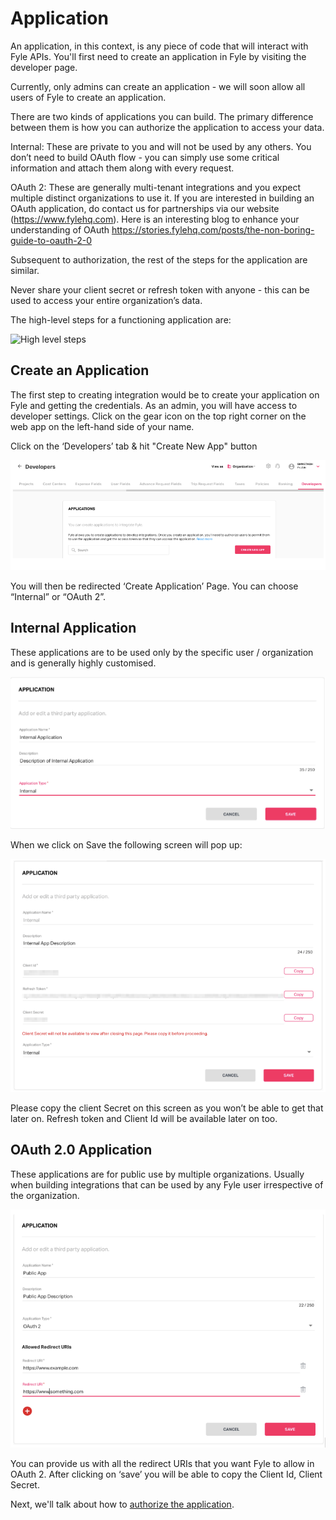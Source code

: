 # Application

An application, in this context, is any piece of code that will interact with Fyle APIs. You'll first need to create an application in Fyle by visiting the developer page. 

Currently, only admins can create an application - we will soon allow all users of Fyle to create an application.

There are two kinds of applications you can build. The primary difference between them is how you can authorize the application to access your data.

Internal: These are private to you and will not be used by any others. You don’t need to build OAuth flow - you can simply use some critical information and attach them along with every request.

OAuth 2: These are generally multi-tenant integrations and you expect multiple distinct organizations to use it. If you are interested in building an OAuth application, do contact us for partnerships via our website (https://www.fylehq.com). Here is an interesting blog to enhance your understanding of OAuth https://stories.fylehq.com/posts/the-non-boring-guide-to-oauth-2-0

Subsequent to authorization, the rest of the steps for the application are similar.

Never share your client secret or refresh token with anyone - this can be used to access your entire organization’s data.

The high-level steps for a functioning application are:

![High level steps](../assets/images/concepts/application/application1.png)

## Create an Application

The first step to creating integration would be to create your application on Fyle and getting the credentials. As an admin, you will have access to developer settings. Click on the gear icon on the top right corner on the web app on the left-hand side of your name.

Click on the ‘Developers’ tab & hit "Create New App" button

![Create new app](../../assets/images/concepts/application/application2.png)

You will then be redirected ‘Create Application’ Page. You can choose “Internal” or “OAuth 2”.

## Internal Application

These applications are to be used only by the specific user / organization and is generally highly customised.

![Create internal app](../../assets/images/concepts/application/application3.png)

When we click on Save the following screen will pop up:

![Create internal app 2](../../assets/images/concepts/application/application4.png)

Please copy the client Secret on this screen as you won’t be able to get that later on. Refresh token and Client Id will be available later on too.

## OAuth 2.0 Application

These applications are for public use by multiple organizations. Usually when building integrations that can be used by any Fyle user irrespective of the organization. 

![Create OAuth 2.0 app](../../assets/images/concepts/application/application5.png)

You can provide us with all the redirect URIs that you want Fyle to allow in OAuth 2. After clicking on ‘save’ you will be able to copy the Client Id, Client Secret.


Next, we'll talk about how to [authorize the application](../concepts/authorization.md).